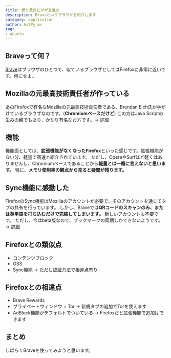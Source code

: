 ```yaml
---
title: 愛と勇気だけが友達さ
description: Braveというブラウザを紹介します
category: application
author: AstPy_ms
tag:
- ubuntu
---
```


## Braveって何？
[Brave](https://brave.com/)はブラウザのひとつで、似ているブラウザとしてはFirefoxに非常に近いです。何にせよ...

## Mozillaの元最高技術責任者が作っている
あのFirefoxで有名なMozillaの元最高技術責任者である、Brendan Eich氏が手がけているブラウザなのです。(**Chromiumベースだけど**)
この方はJava Scriptの生みの親でもあり、かなり有名なお方です。→ [詳細](https://ja.wikipedia.org/wiki/ブレンダン・アイク)

## 機能
機能面としては、**拡張機能がなくなったFirefox**といった感じです。拡張機能がない分、軽量で高速と紹介されています。
ただし、OperaやSurfほど軽くはありませんし、Chromiumベースであることから**軽量とは一概に言えないと思います。** 特に、**メモリ使用率の観点から見ると疑問が残ります。**

## Sync機能に感動した
FirefoxのSync機能はMozillaのアカウントが必要で、そのアカウントを通じてタブの共有を行っています。
しかし、Braveでは**QRコードのスキャンのみ、または英単語を打ち込むだけで完結してしまいます。** 新しいアカウントも不要です。
ただし、今はbeta版なので、ブックマークの同期しかできないようです。→ [詳細](https://support.brave.com/hc/en-us/articles/360021218111-How-do-I-set-up-Sync-)

## Firefoxとの類似点
- コンテンツブロック
- OSS
- Sync機能
→ ただし認証方法で相違点有り

## Firefoxとの相違点
- Brave Rewards
- プライベートウィンドウ + Tor
→ 新規タブの追加でTorを使えます
- AdBlock機能がデフォルトでついている
→ Firefoxだと拡張機能で追加はできます

## まとめ
しばらくBraveを使ってみようと思います。